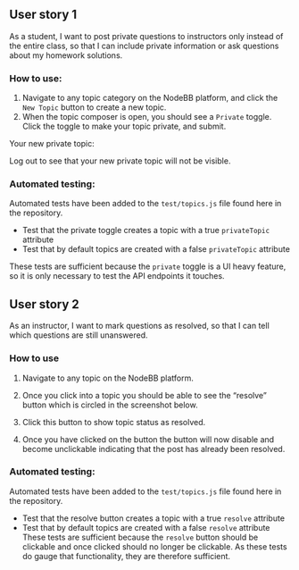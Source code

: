 ## User story 1
As a student, I want to post private questions to instructors only instead of the entire class, so that I can include private information or ask questions about my homework solutions.

### How to use:
1. Navigate to any topic category on the NodeBB platform, and click the `New Topic` button to create a new topic.
2. When the topic composer is open, you should see a `Private` toggle. Click the toggle to make your topic private, and submit.

Your new private topic:

Log out to see that your new private topic will not be visible.


### Automated testing:
Automated tests have been added to the `test/topics.js` file found here in the repository.

* Test that the private toggle creates a topic with a true `privateTopic` attribute
* Test that by default topics are created with a false `privateTopic` attribute

These tests are sufficient because the `private` toggle is a UI heavy feature, so it is only necessary to test the API endpoints it touches.

## User story 2
As an instructor, I want to mark questions as resolved, so that I can tell which questions are still unanswered.

### How to use
1. Navigate to any topic on the NodeBB platform.
2. Once you click into a topic you should be able to see the “resolve” button which is circled in the screenshot below.

3. Click this button to show topic status as resolved.
4. Once you have clicked on the button the button will now disable and become unclickable indicating that the post has already been resolved.


### Automated testing:
Automated tests have been added to the `test/topics.js` file found here in the repository.
* Test that the resolve button creates a topic with a true `resolve` attribute
* Test that by default topics are created with a false `resolve` attribute
These tests are sufficient because the `resolve` button should be clickable and once clicked should no longer be clickable. As these tests do gauge that functionality, they are therefore sufficient. 
